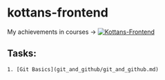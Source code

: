 # kottans-frontend

My achievements in courses -> [![Kottans-Frontend][icon-kottans]][kottans-frontend]


## Tasks: 
	1. [Git Basics](git_and_github/git_and_github.md)
































[icon-kottans]: https://img.shields.io/badge/%3D(%5E.%5E)%3D-frontend-yellow.svg
[kottans-frontend]: https://github.com/kottans/frontend